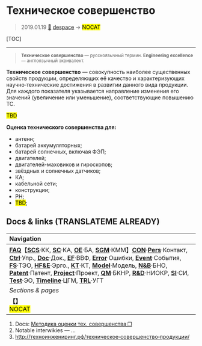 # Техническое совершенство
> 2019.01.19 [🚀](../index/index.md) [despace](index.md) → **[](.md)** <mark>NOCAT</mark>

[TOC]

---

> <small>**Техническое совершенство** — русскоязычный термин. **Engineering excellence** — англоязычный эквивалент.</small>

**Техническое совершенство** — совокупность наиболее существенных свойств продукции, определяющих её качество и характеризующих научно‑технические достижения в развитии данного вида продукции. Для каждого показателя указывается направление изменения его значений (увеличение или уменьшение), соответствующие повышению ТС.

<mark>TBD</mark>

**Оценка технического совершенства для:**

   - антенн;
   - батарей аккумуляторных;
   - батарей солнечных, включая ФЭП;
   - двигателей;
   - двигателей-маховиков и гироскопов;
   - звёздных и солнечных датчиков;
   - КА;
   - кабельной сети;
   - конструкции;
   - РН;
   - <mark>TBD</mark>;



## Docs & links (TRANSLATEME ALREADY)
|Navigation|
|:--|
|**[FAQ](faq.md)**【**[SCS](scs.md)**·КК, **[SC](sc.md)**·КА, **[OE](oe.md)**·БА, **[SGM](sgm.md)**·КММ】**[CON](contact.md)·[Pers](person.md)**·Контакт, **[Ctrl](control.md)**·Упр., **[Doc](doc.md)**·Док., **[EF](ef.md)**·ВВФ, **[Error](error.md)**·Ошибки, **[Event](event.md)**·События, **[FS](fs.md)**·ТЭО, **[HF&E](hfe.md)**·Эрго., **[KT](kt.md)**·КТ, **[Model](model.md)**·Модель, **[N&B](nnb.md)**·БНО, **[Patent](патент.md)**·Патент, **[Project](project.md)**·Проект, **[QM](qm.md)**·БКНР, **[R&D](rnd.md)**·НИОКР, **[SI](si.md)**·СИ, **[Test](test.md)**·ЭО, **[Timeline](timeline.md)**·ЦГМ, **[TRL](trl.md)**·УГТ|
|*Sections & pages*|
|**【[](.md)】**<br> <mark>NOCAT</mark>|

   1. Docs: [Методика оценки тех. совершенства ❐](f/sgm/eexcell_doc01.ods)
   1. Notable interwikies — …
   1. <http://техноинжениринг.рф/техническое‑совершенство‑продукции/>
